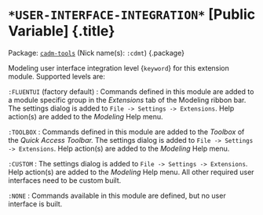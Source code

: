 # `*USER-INTERFACE-INTEGRATION*` [Public Variable] {.title}

Package: [`cadm-tools`](CADM-TOOLS.pkg.md) (Nick name(s): `:cdmt`) {.package}

Modeling user interface integration level {`keyword`} for this extension
module. Supported levels are:

`:FLUENTUI` (factory default)
:   Commands defined in this module are added to a module specific group in the
    _Extensions_ tab of the Modeling ribbon bar.
    The settings dialog is added to `File -> Settings -> Extensions`.
    Help action(s) are added to the _Modeling_ Help menu.

`:TOOLBOX`
:   Commands defined in this module are added to the _Toolbox_
    of the _Quick Access Toolbar._
    The settings dialog is added to `File -> Settings -> Extensions`.
    Help action(s) are added to the _Modeling_ Help menu.

`:CUSTOM`
:   The settings dialog is added to `File -> Settings -> Extensions`.
    Help action(s) are added to the _Modeling_ Help menu.
    All other required user interfaces need to be custom built.

`:NONE`
:   Commands available in this module are defined, but no user interface is
    built.

